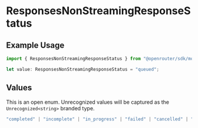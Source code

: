# ResponsesNonStreamingResponseStatus

## Example Usage

```typescript
import { ResponsesNonStreamingResponseStatus } from "@openrouter/sdk/models";

let value: ResponsesNonStreamingResponseStatus = "queued";
```

## Values

This is an open enum. Unrecognized values will be captured as the `Unrecognized<string>` branded type.

```typescript
"completed" | "incomplete" | "in_progress" | "failed" | "cancelled" | "queued" | Unrecognized<string>
```